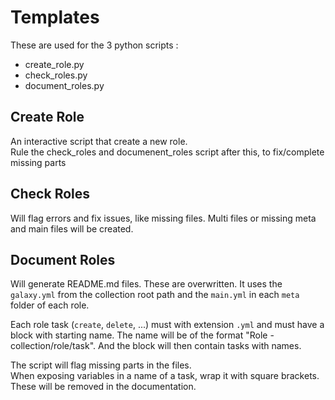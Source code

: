 # Templates

These are used for the 3 python scripts :

- create_role.py
- check_roles.py
- document_roles.py

## Create Role
An interactive script that create a new role.  
Rule the check_roles and documenent_roles script after this, to fix/complete missing parts

## Check Roles
Will flag errors and fix issues, like missing files.
Multi files or missing meta and main files will be created.

## Document Roles
Will generate README.md files.  These are overwritten.  It uses the `galaxy.yml` from the collection root path and the `main.yml` in each `meta` folder of each role.

Each role task (`create`, `delete`, ...) must with extension `.yml` and must have a block with starting name.  The name will be of the format "Role - collection/role/task".  And the block will then contain tasks with names.  

The script will flag missing parts in the files.  
When exposing variables in a name of a task, wrap it with square brackets.  These will be removed in the documentation.